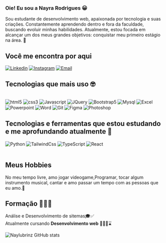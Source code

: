 ### Oie! Eu sou a Nayra Rodrigues 😀
Sou estudante de desenvolvimento web, apaixonada por tecnologia e suas criações. Constantemente aprendendo dentro e fora da faculdade, buscando evoluir minhas habilidades. Atualmente, estou focada em alcançar um dos meus grandes objetivos: conquistar meu primeiro estágio na área. 🫡


## Você me encontra por aqui
[![Linkedin](https://img.shields.io/badge/LinkedIn-0077B5?style=for-the-badge&logo=linkedin&logoColor=white)](https://www.linkedin.com/in/nayra-rodrigues-59b26b20b/)
[![Instagram](https://img.shields.io/badge/Instagram-E4405F?style=for-the-badge&logo=instagram&logoColor=white)](https://www.instagram.com/nayra.r_?igsh=bzliNTFkZm1xdGYz)
[![Email](https://img.shields.io/badge/Microsoft_Outlook-0078D4?style=for-the-badge&logo=microsoft-outlook&logoColor=white)](mailto:nayra_iubriniz@outlook.com)

## Tecnologias que mais uso 🤓

<div style="display: inline_block"><br/>
 <img align="center" alt="html5" src="https://img.shields.io/badge/HTML5-E34F26?style=for-the-badge&logo=html5&logoColor=white"/>
 <img align="center" alt="css3" src="https://img.shields.io/badge/CSS3-1572B6?style=for-the-badge&logo=css3&logoColor=white"/>
 <img align="center" alt="Javascript" src="https://img.shields.io/badge/JavaScript-323330?style=for-the-badge&logo=javascript&logoColor=F7DF1E"/>
 <img align="center" alt="JQuery" src="https://img.shields.io/badge/jQuery-0769AD?style=for-the-badge&logo=jquery&logoColor=white"/>

 <img align="center" alt="Bootstrap5" src="https://img.shields.io/badge/Bootstrap-563D7C?style=for-the-badge&logo=bootstrap&logoColor=white"/>
 <img align="center" alt="Mysql" src="https://img.shields.io/badge/MySQL-00000F?style=for-the-badge&logo=mysql&logoColor=white"/>
 <img align="center" alt="Excel" src="https://img.shields.io/badge/Microsoft_Excel-217346?style=for-the-badge&logo=microsoft-excel&logoColor=white"/>
 <img align="center" alt="Powerpoint" src="https://img.shields.io/badge/Microsoft_PowerPoint-B7472A?style=for-the-badge&logo=microsoft-powerpoint&logoColor=white"/>

 <img align="center" alt="Word" src="https://img.shields.io/badge/Microsoft_Word-2B579A?style=for-the-badge&logo=microsoft-word&logoColor=white"/>
 <img align="center" alt="Git" src="https://img.shields.io/badge/GIT-E44C30?style=for-the-badge&logo=git&logoColor=white"/>
 <img align="center" alt="Figma" src="https://img.shields.io/badge/Figma-F24E1E?style=for-the-badge&logo=figma&logoColor=white"/>
 <img align="center" alt="Photoshop" src="https://img.shields.io/badge/Adobe%20Photoshop-31A8FF?style=for-the-badge&logo=Adobe%20Photoshop&logoColor=black"/>

## Tecnologias e ferramentas que estou estudando e me aprofundando atualmente 📓

 <img align="center" alt="Python" src="https://img.shields.io/badge/Python-14354C?style=for-the-badge&logo=python&logoColor=white"/>
 <img align="center" alt="TailwindCss" src="https://img.shields.io/badge/Tailwind_CSS-38B2AC?style=for-the-badge&logo=tailwind-css&logoColor=white"/>
 <img align="center" alt="TypeScript" src="https://img.shields.io/badge/TypeScript-007ACC?style=for-the-badge&logo=typescript&logoColor=white"/>
 <img align="center" alt="React" src="https://img.shields.io/badge/React-20232A?style=for-the-badge&logo=react&logoColor=61DAFB"/>
</div></br>

## Meus Hobbies

No meu tempo livre, amo jogar videogame,Programar, tocar algum instrumento musical, cantar e amo passar um tempo com as pessoas que eu amo.🤗

## Formação 👩🏿‍🎓
Análise e Desenvolvimento de sitemas🎓✅ <br>
Atualmente cursando <strong>Desenvolvimento web</strong> 👩🏿‍💻⌛ <br>

![NayIubrinz GitHub stats](https://github-readme-stats.vercel.app/api?username=NayIubriniz&show_icons=true&theme=dark)

